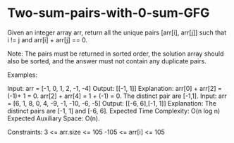 # Two-sum-pairs-with-0-sum-GFG
Given an integer array arr, return all the unique pairs [arr[i], arr[j]] such that i != j and arr[i] + arr[j] == 0.

Note: The pairs must be returned in sorted order, the solution array should also be sorted, and the answer must not contain any duplicate pairs.

Examples:

Input: arr = [-1, 0, 1, 2, -1, -4]
Output: [[-1, 1]]
Explanation: arr[0] + arr[2] = (-1)+ 1 = 0.
arr[2] + arr[4] = 1 + (-1) = 0.
The distinct pair are [-1,1].
Input: arr = [6, 1, 8, 0, 4, -9, -1, -10, -6, -5]
Output: [[-6, 6],[-1, 1]]
Explanation: The distinct pairs are [-1, 1] and [-6, 6].
Expected Time Complexity: O(n log n)
Expected Auxiliary Space: O(n).

Constraints:
3 <= arr.size <= 105
-105 <= arr[i] <= 105
